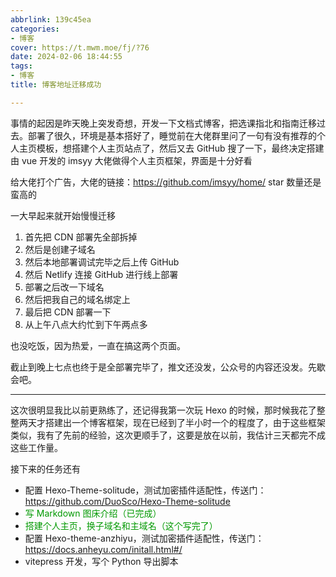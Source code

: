 ```yaml
---
abbrlink: 139c45ea
categories:
- 博客
cover: https://t.mwm.moe/fj/?76
date: 2024-02-06 18:44:55
tags:
- 博客
title: 博客地址迁移成功

---
```


事情的起因是昨天晚上突发奇想，开发一下文档式博客，把选课指北和指南迁移过去。部署了很久，环境是基本搭好了，睡觉前在大佬群里问了一句有没有推荐的个人主页模板，想搭建个人主页站点了，然后又去 GitHub 搜了一下，最终决定搭建由 vue 开发的 imsyy 大佬做得个人主页框架，界面是十分好看

给大佬打个广告，大佬的链接：https://github.com/imsyy/home/    star 数量还是蛮高的

一大早起来就开始慢慢迁移

1. 首先把 CDN 部署先全部拆掉
2. 然后是创建子域名
3. 然后本地部署调试完毕之后上传 GitHub
4. 然后 Netlify 连接 GitHub 进行线上部署
5. 部署之后改一下域名
6. 然后把我自己的域名绑定上
7. 最后把 CDN 部署一下
8. 从上午八点大约忙到下午两点多

也没吃饭，因为热爱，一直在搞这两个页面。

截止到晚上七点也终于是全部署完毕了，推文还没发，公众号的内容还没发。先歇会吧。

---

这次很明显我比以前更熟练了，还记得我第一次玩 Hexo 的时候，那时候我花了整整两天才搭建出一个博客框架，现在已经到了半小时一个的程度了，由于这些框架类似，我有了先前的经验，这次更顺手了，这要是放在以前，我估计三天都完不成这些工作量。

接下来的任务还有

- 配置 Hexo-Theme-solitude，测试加密插件适配性，传送门：https://github.com/DuoSco/Hexo-Theme-solitude
- <span style="color:#009900;"> 写 Markdown 图床介绍（已完成）</span>
- <span style="color:#009900;"> 搭建个人主页，换子域名和主域名（这个写完了）</span>
- 配置 Hexo-theme-anzhiyu，测试加密插件适配性，传送门：https://docs.anheyu.com/initall.html#/
- vitepress 开发，写个 Python 导出脚本

